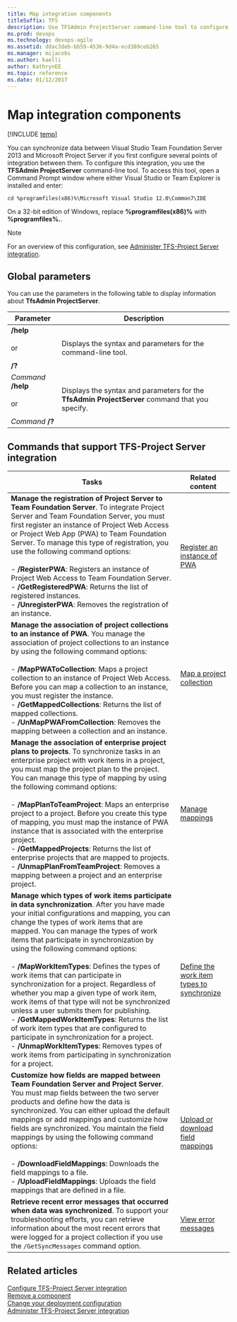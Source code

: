 ```yaml
---
title: Map integration components
titleSuffix: TFS 
description: Use TFSAdmin ProjectServer command-line tool to configure integration between Team Foundation Server & Project Server
ms.prod: devops
ms.technology: devops-agile
ms.assetid: ddac3deb-bb59-4536-9d4a-ecd389ceb265
ms.manager: mijacobs
ms.author: kaelli
author: KathrynEE
ms.topic: reference
ms.date: 01/12/2017
---
```


# Map integration components

[!INCLUDE [temp](../../includes/tfs-ps-sync-header.md)]

You can synchronize data between Visual Studio Team Foundation Server 2013 and Microsoft Project Server if you first configure several points of integration between them. To configure this integration, you use the **TFSAdmin ProjectServer** command-line tool. To access this tool, open a Command Prompt window where either Visual Studio or Team Explorer is installed and enter:  
  
```  
cd %programfiles(x86)%\Microsoft Visual Studio 12.0\Common7\IDE  
```  
  
 On a 32-bit edition of Windows, replace **%programfiles(x86)%** with **%programfiles%.**.  
  
> [!NOTE]
>  For an overview of this configuration, see [Administer TFS-Project Server integration](administrate-integration-tfs-project-server.md).  
  
## Global parameters  
 You can use the parameters in the following table to display information about **TfsAdmin ProjectServer**.  
  
|Parameter|Description|  
|---------------|-----------------|  
|**/help**<br /><br /> or<br /><br /> **/?**|Displays the syntax and parameters for the command-line tool.|  
|*Command* **/help**<br /><br /> or<br /><br /> *Command* **/?**|Displays the syntax and parameters for the **TfsAdmin ProjectServer** command that you specify.|  
  
## Commands that support TFS-Project Server integration  
  
|Tasks|Related content|  
|-----------|---------------------|  
|**Manage the registration of Project Server to Team Foundation Server**. To integrate Project Server and Team Foundation Server, you must first register an instance of Project Web Access or Project Web App (PWA) to Team Foundation Server. To manage this type of registration, you use the following command options:<br /><br /> -   **/RegisterPWA**: Registers an instance of Project Web Access to Team Foundation Server.<br />-   **/GetRegisteredPWA**: Returns the list of registered instances.<br />-   **/UnregisterPWA**: Removes the registration of an instance.|[Register an instance of PWA](register-pwa.md)|  
|**Manage the association of project collections to an instance of PWA**. You manage the association of project collections to an instance by using the following command options:<br /><br /> -   **/MapPWAToCollection**: Maps a project collection to an instance of Project Web Access. Before you can map a collection to an instance, you must register the instance.<br />-   **/GetMappedCollections**: Returns the list of mapped collections.<br />-   **/UnMapPWAFromCollection**: Removes the mapping between a collection and an instance.|[Map a project collection](map-team-project-collection-to-pwa.md)|  
|**Manage the association of enterprise project plans to projects**. To synchronize tasks in an enterprise project with work items in a project, you must map the project plan to the project. You can manage this type of mapping by using the following command options:<br /><br /> -   **/MapPlanToTeamProject**: Maps an enterprise project to a project. Before you create this type of mapping, you must map the instance of PWA instance that is associated with the enterprise project.<br />-   **/GetMappedProjects**: Returns the list of enterprise projects that are mapped to projects.<br />-   **/UnmapPlanFromTeamProject**: Removes a mapping between a project and an enterprise project.|[Manage mappings](manage-mappings-enterprise-project-team-project.md)|  
|**Manage which types of work items participate in data synchronization**. After you have made your initial configurations and mapping, you can change the types of work items that are mapped. You can manage the types of work items that participate in synchronization by using the following command options:<br /><br /> -   **/MapWorkItemTypes**: Defines the types of work items that can participate in synchronization for a project. Regardless of whether you map a given type of work item, work items of that type will not be synchronized unless a user submits them for publishing.<br />-   **/GetMappedWorkItemTypes**: Returns the list of work item types that are configured to participate in synchronization for a project.<br />-   **/UnmapWorkItemTypes**: Removes types of work items from participating in synchronization for a project.|[Define the work item types to synchronize](define-work-item-types-available-synchronization.md)|  
|**Customize how fields are mapped between Team Foundation Server and Project Server**. You must map fields between the two server products and define how the data is synchronized. You can either upload the default mappings or add mappings and customize how fields are synchronized. You maintain the field mappings by using the following command options:<br /><br /> -   **/DownloadFieldMappings**: Downloads the field mappings to a file.<br />-   **/UploadFieldMappings**: Uploads the field mappings that are defined in a file.|[Upload or download field mappings](manage-field-mappings.md)|  
|**Retrieve recent error messages that occurred when data was synchronized**. To support your troubleshooting efforts, you can retrieve information about the most recent errors that were logged for a project collection if you use the `/GetSyncMessages` command option.|[View error messages](view-synch-error-messages.md)|  
  
## Related articles  
 [Configure TFS-Project Server integration](configure-tfs-project-server-integration.md)   
 [Remove a component](remove-component-from-synchronization.md)   
 [Change your deployment configuration](change-deployment-configuration.md)   
 [Administer TFS-Project Server integration](administrate-integration-tfs-project-server.md)